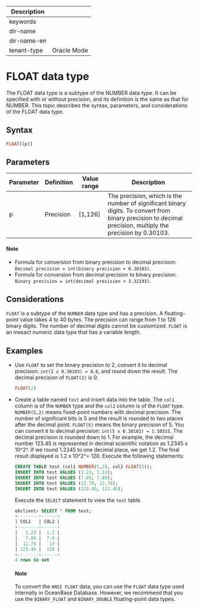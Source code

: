 | Description   |                 |
|---------------|-----------------|
| keywords      |                 |
| dir-name      |                 |
| dir-name-en   |                 |
| tenant-type   | Oracle Mode     |

# FLOAT data type

The FLOAT data type is a subtype of the NUMBER data type. It can be specified with or without precision, and its definition is the same as that for NUMBER. This topic describes the syntax, parameters, and considerations of the FLOAT data type.

## Syntax

```sql
FLOAT[(p)]
```

## Parameters

| Parameter | Definition | Value range | Description |
|----|----|-----------|----------------------------------------|
| p | Precision | \[1,126\] | The precision, which is the number of significant binary digits. To convert from binary precision to decimal precision, multiply the precision by 0.30103.  |

  <main id="notice" type='explain'>
    <h4>Note</h4>
    <ul>
    <li>Formula for conversion from binary precision to decimal precision: <code>Decimal precision = int(binary precision × 0.30103)</code>. </li>
    <li>Formula for conversion from decimal precision to binary precision: <code>Binary precision = int(decimal precision × 3.32193)</code>. </li>
    </ul>
  </main>

## Considerations

`FLOAT` is a subtype of the `NUMBER` data type and has a precision. A floating-point value takes 4 to 40 bytes. The precision can range from 1 to 126 binary digits. The number of decimal digits cannot be customized. `FLOAT` is an inexact numeric data type that has a variable length.

## Examples

* Use `FLOAT` to set the binary precision to 2, convert it to decimal precision: `int(2 x 0.30103) = 0.6`, and round down the result. The decimal precision of `FLOAT(2)` is 0.

   ```sql
   FLOAT(2)
   ```

* Create a table named `test` and insert data into the table. The `col1` column is of the `NUMBER` type and the `col2` column is of the `FLOAT` type. `NUMBER(5,2)` means fixed-point numbers with decimal precision. The number of significant bits is 5 and the result is rounded to two places after the decimal point. `FLOAT(5)` means the binary precision of 5. You can convert it to decimal precision: `int(5 x 0.30103) = 1.50515`. The decimal precision is rounded down to 1. For example, the decimal number 123.45 is represented in decimal scientific notation as 1.2345 x 10^2^. If we round 1.2345 to one decimal place, we get 1.2. The final result displayed is 1.2 x 10^2^= 120. Execute the following statements:

   ```sql
   CREATE TABLE test (col1 NUMBER(5,2), col2 FLOAT(5));
   INSERT INTO test VALUES (1.23, 1.23);
   INSERT INTO test VALUES (7.89, 7.89);
   INSERT INTO test VALUES (12.79, 12.79);
   INSERT INTO test VALUES (123.45, 123.45);
   ```

   Execute the `SELECT` statement to view the `test` table.

   ```sql
   obclient> SELECT * FROM test;
   +--------+------+
   | COL1   | COL2 |
   +--------+------+
   |   1.23 |  1.2 |
   |   7.89 |  7.9 |
   |  12.79 |   13 |
   | 123.45 |  120 |
   +--------+------+
   4 rows in set
   ```

  <main id="notice" type='explain'>
    <h4>Note</h4>
    <p>To convert the <code>ANSI FLOAT</code> data, you can use the <code>FLOAT</code> data type used internally in OceanBase Database. However, we recommend that you use the <code>BINARY_FLOAT</code> and <code>BINARY_DOUBLE</code> floating-point data types. </p>
  </main>
